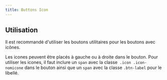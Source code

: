 ```yaml
---
title: Buttons Icon
---
```


## Utilisation

Il est recommandé d'utiliser les boutons utilitaires pour les boutons avec icônes.

Les icones peuvent être placés à gauche ou à droite dans le bouton. Pour utiliser les icones, il faut inclure un <code>span</code> avec la classe<code> .icon .icon-nomicone</code> dans le bouton ainsi que un <code>span</code> avec la classe <code>.btn-label</code> pour le libellé.
